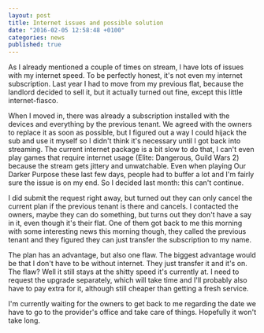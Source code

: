 ```yaml
---
layout: post
title: Internet issues and possible solution
date: "2016-02-05 12:58:48 +0100"
categories: news
published: true
---
```


As I already mentioned a couple of times on stream, I have lots of issues with my internet speed. To be perfectly honest, it's not even my internet subscription. Last year I had to move from my previous flat, because the landlord decided to sell it, but it actually turned out fine, except this little internet-fiasco.

When I moved in, there was already a subscription installed with the devices and everything by the previous tenant. We agreed with the owners to replace it as soon as possible, but I figured out a way I could hijack the sub and use it myself so I didn't think it's necessary until I got back into streaming. The current internet package is a bit slow to do that, I can't even play games that require internet usage (Elite: Dangerous, Guild Wars 2) because the stream gets jittery and unwatchable. Even when playing Our Darker Purpose these last few days, people had to buffer a lot and I'm fairly sure the issue is on my end. So I decided last month: this can't continue.

I did submit the request right away, but turned out they can only cancel the current plan if the previous tenant is there and cancels. I contacted the owners, maybe they can do something, but turns out they don't have a say in it, even though it's their flat. One of them got back to me this morning with some interesting news this morning though, they called the previous tenant and they figured they can just transfer the subscription to my name.

The plan has an advantage, but also one flaw. The biggest advantage would be that I don't have to be without internet. They just transfer it and it's on. The flaw? Well it still stays at the shitty speed it's currently at. I need to request the upgrade separately, which will take time and I'll probably also have to pay extra for it, although still cheaper than getting a fresh service.

I'm currently waiting for the owners to get back to me regarding the date we have to go to the provider's office and take care of things. Hopefully it won't take long.
